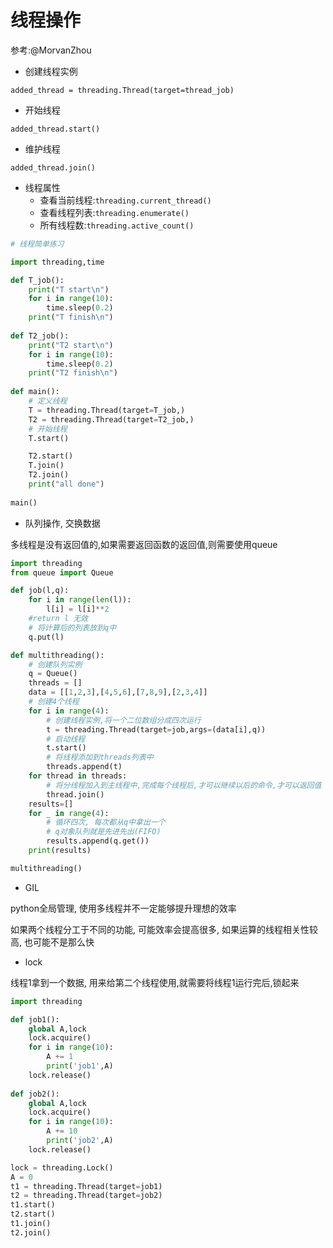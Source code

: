 # 线程操作

参考:@MorvanZhou

- 创建线程实例

`added_thread = threading.Thread(target=thread_job)`

- 开始线程

`added_thread.start()`

- 维护线程

`added_thread.join()`

- 线程属性
  - 查看当前线程:`threading.current_thread()`
  - 查看线程列表:`threading.enumerate()`
  - 所有线程数:`threading.active_count()`

```python
# 线程简单练习

import threading,time

def T_job():
    print("T start\n")
    for i in range(10):
        time.sleep(0.2)
    print("T finish\n")
    
def T2_job():
    print("T2 start\n")
    for i in range(10):
        time.sleep(0.2)
    print("T2 finish\n")
    
def main():
    # 定义线程
    T = threading.Thread(target=T_job,)
    T2 = threading.Thread(target=T2_job,)
    # 开始线程
    T.start()

    T2.start()
    T.join()
    T2.join()
    print("all done")
    
main()
```


- 队列操作, 交换数据

多线程是没有返回值的,如果需要返回函数的返回值,则需要使用queue

```python
import threading
from queue import Queue

def job(l,q):
    for i in range(len(l)):
        l[i] = l[i]**2
    #return l 无效
    # 将计算后的列表放到q中
    q.put(l)

def multithreading():
    # 创建队列实例
    q = Queue()
    threads = []
    data = [[1,2,3],[4,5,6],[7,8,9],[2,3,4]]
    # 创建4个线程
    for i in range(4):
        # 创建线程实例,将一个二位数组分成四次运行
        t = threading.Thread(target=job,args=(data[i],q))
        # 启动线程
        t.start()
        # 将线程添加到threads列表中
        threads.append(t)
    for thread in threads:
        # 将分线程加入到主线程中,完成每个线程后,才可以继续以后的命令,才可以返回值
        thread.join()
    results=[]
    for _ in range(4):
        # 循环四次, 每次都从q中拿出一个
        # q对象队列就是先进先出(FIFO)
        results.append(q.get())
    print(results)

multithreading()
```

- GIL

python全局管理, 使用多线程并不一定能够提升理想的效率

如果两个线程分工于不同的功能, 可能效率会提高很多, 如果运算的线程相关性较高, 也可能不是那么快

- lock

线程1拿到一个数据, 用来给第二个线程使用,就需要将线程1运行完后,锁起来

```python
import threading

def job1():
    global A,lock
    lock.acquire()
    for i in range(10):
        A += 1
        print('job1',A)
    lock.release()
        
def job2():
    global A,lock
    lock.acquire()
    for i in range(10):
        A += 10
        print('job2',A)
    lock.release()

lock = threading.Lock()
A = 0
t1 = threading.Thread(target=job1)
t2 = threading.Thread(target=job2)
t1.start()
t2.start()
t1.join()
t2.join() 
```